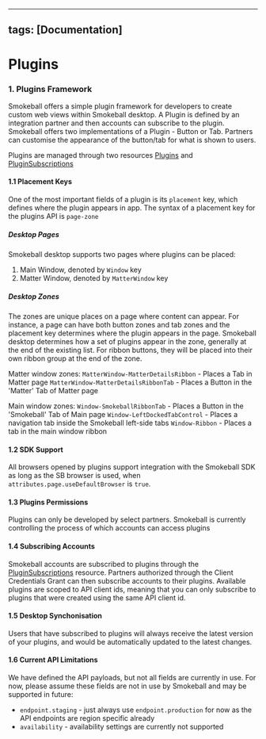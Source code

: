 
---
tags: [Documentation]
---

# Plugins

### 1. Plugins Framework

Smokeball offers a simple plugin framework for developers to create custom web views within Smokeball desktop. A Plugin is defined by an integration partner and then accounts can subscribe to the plugin.
Smokeball offers two implementations of a Plugin - Button or Tab. Partners can customise the appearance of the button/tab for what is shown to users.

Plugins are managed through two resources [Plugins](https://smokeball.stoplight.io/docs/api-docs/1f775a2b8e24d-create-a-new-plugin) and [PluginSubscriptions](https://smokeball.stoplight.io/docs/api-docs/e451fe7575947-subscribe-account-to-plugin)

#### 1.1 Placement Keys
One of the most important fields of a plugin is its `placement` key, which defines where the plugin appears in app.
The syntax of a placement key for the plugins API is `page-zone`
##### Desktop Pages
Smokeball desktop supports two pages where plugins can be placed:

 1. Main Window, denoted by `Window` key
 2. Matter Window, denoted by `MatterWindow` key

##### Desktop Zones
The zones are unique places on a page where content can appear. For instance, a page can have both button zones and tab zones and the  placement key determines where the plugin appears in the page.
Smokeball desktop determines how a set of plugins appear in the zone, generally at the end of the existing list. For ribbon buttons, they will be placed into their own ribbon group at the end of the zone.

Matter window zones:
`MatterWindow-MatterDetailsRibbon` - Places a Tab in Matter page
`MatterWindow-MatterDetailsRibbonTab` - Places a Button in the 'Matter' Tab of Matter page

Main window zones:
`Window-SmokeballRibbonTab` - Places a Button in the 'Smokeball' Tab of Main page
`Window-LeftDockedTabControl` - Places a navigation tab inside the Smokeball left-side tabs
`Window-Ribbon` - Places a tab in the main window ribbon

#### 1.2 SDK Support
All browsers opened by plugins support integration with the Smokeball SDK as long as the SB browser is used, when `attributes.page.useDefaultBrowser` is `true`.
#### 1.3 Plugins Permissions
Plugins can only be developed by select partners. Smokeball is currently controlling the process of which accounts can access plugins
#### 1.4 Subscribing Accounts
Smokeball accounts are subscribed to plugins through the [PluginSubscriptions](https://smokeball.stoplight.io/docs/api-docs/e451fe7575947-subscribe-account-to-plugin) resource. Partners authorized through the Client Credentials Grant can then subscribe accounts to their plugins. Available plugins are scoped to API client ids, meaning that you can only subscribe to plugins that were created using the same API client id.
#### 1.5 Desktop Synchonisation
Users that have subscribed to plugins will always receive the latest version of your plugins, and would be automatically updated to the latest changes.
#### 1.6 Current API Limitations
We have defined the API payloads, but not all fields are currently in use. For now, please assume these fields are not in use by Smokeball and may be supported in future:

 - `endpoint.staging` - just always use `endpoint.production` for now as the API endpoints are region specific already
 - `availability` - availability settings are currently not supported 
